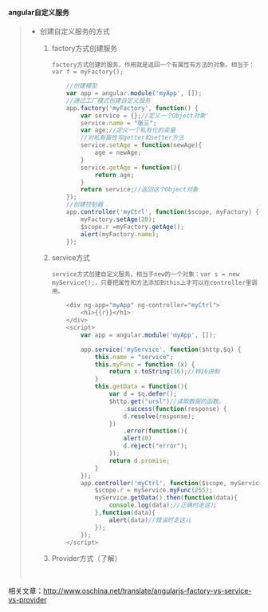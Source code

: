 #### ﻿angular自定义服务

> - 创建自定义服务的方式
>
>   1. factory方式创建服务
>
>      `factory方式创建的服务，作用就是返回一个有属性有方法的对象。相当于：var f = myFactory();`
>
>      ```javascript
>          //创建模型
>          var app = angular.module('myApp', []);
>          //通过工厂模式创建自定义服务
>          app.factory('myFactory', function() {
>              var service = {};//定义一个Object对象'
>              service.name = "张三";
>              var age;//定义一个私有化的变量
>              //对私有属性写getter和setter方法
>              service.setAge = function(newAge){
>                  age = newAge;
>              }
>              service.getAge = function(){
>                  return age; 
>              }
>              return service;//返回这个Object对象
>          });
>          //创建控制器
>          app.controller('myCtrl', function($scope, myFactory) {
>              myFactory.setAge(20);
>              $scope.r =myFactory.getAge();
>              alert(myFactory.name);
>          });  
>      ```
>
>   2. service方式
>
>      `service方式创建自定义服务，相当于new的一个对象：var s = new myService();，只要把属性和方法添加到this上才可以在controller里调用。`
>
>      ```javascript
>          <div ng-app="myApp" ng-controller="myCtrl">
>              <h1>{{r}}</h1>
>          </div>
>          <script>
>              var app = angular.module('myApp', []);
>
>              app.service('myService', function($http,$q) {
>                  this.name = "service";
>                  this.myFunc = function (x) {
>                      return x.toString(16);//转16进制
>                  }
>                  this.getData = function(){
>                      var d = $q.defer();
>                      $http.get("ursl")//读取数据的函数。
>                          .success(function(response) {
>                          d.resolve(response);
>                      })
>                          .error(function(){
>                          alert(0)
>                          d.reject("error");
>                      });
>                      return d.promise;
>                  }
>              });
>              app.controller('myCtrl', function($scope, myService) {
>                  $scope.r = myService.myFunc(255);
>                  myService.getData().then(function(data){
>                      console.log(data);//正确时走这儿
>                  },function(data){
>                      alert(data)//错误时走这儿
>                  });
>              });
>          </script>
>      ```
>
>   3. Provider方式（了解）
>
>      ​
>
> 

相关文章：http://www.oschina.net/translate/angularjs-factory-vs-service-vs-provider